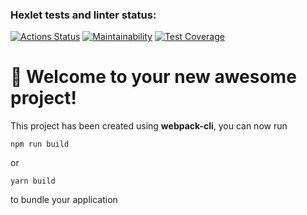 ### Hexlet tests and linter status:
[![Actions Status](https://github.com/mini-mariya/frontend-project-11/workflows/hexlet-check/badge.svg)](https://github.com/mini-mariya/frontend-project-11/actions)
[![Maintainability](https://api.codeclimate.com/v1/badges/681cfa91e5b90307bfd4/maintainability)](https://codeclimate.com/github/mini-mariya/frontend-project-11/maintainability)
[![Test Coverage](https://api.codeclimate.com/v1/badges/681cfa91e5b90307bfd4/test_coverage)](https://codeclimate.com/github/mini-mariya/frontend-project-11/test_coverage)


# 🚀 Welcome to your new awesome project!

This project has been created using **webpack-cli**, you can now run

```
npm run build
```

or

```
yarn build
```

to bundle your application

